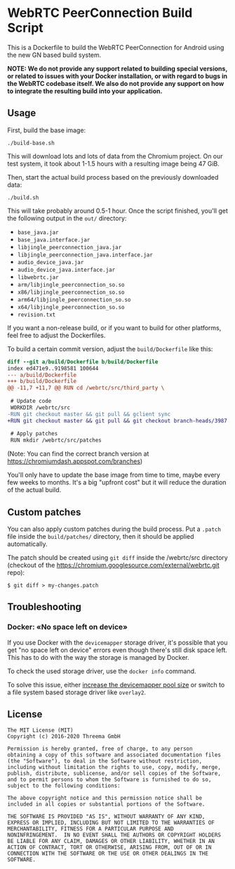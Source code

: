 # WebRTC PeerConnection Build Script

This is a Dockerfile to build the WebRTC PeerConnection for Android
using the new GN based build system.

**NOTE: We do not provide any support related to building special versions, or
related to issues with your Docker installation, or with regard to bugs in the
WebRTC codebase itself. We also do not provide any support on how to integrate
the resulting build into your application.**

## Usage

First, build the base image:

    ./build-base.sh

This will download lots and lots of data from the Chromium project. On our test
system, it took about 1-1.5 hours with a resulting image being 47 GiB.

Then, start the actual build process based on the previously downloaded data:

    ./build.sh

This will take probably around 0.5-1 hour. Once the script finished, you'll get
the following output in the `out/` directory:

 - `base_java.jar`
 - `base_java.interface.jar`
 - `libjingle_peerconnection_java.jar`
 - `libjingle_peerconnection_java.interface.jar`
 - `audio_device_java.jar`
 - `audio_device_java.interface.jar`
 - `libwebrtc.jar`
 - `arm/libjingle_peerconnection_so.so`
 - `x86/libjingle_peerconnection_so.so`
 - `arm64/libjingle_peerconnection_so.so`
 - `x64/libjingle_peerconnection_so.so`
 - `revision.txt`

If you want a non-release build, or if you want to build for other platforms,
feel free to adjust the Dockerfiles.

To build a certain commit version, adjust the `build/Dockerfile` like this:

```diff
diff --git a/build/Dockerfile b/build/Dockerfile
index ed471e9..9198581 100644
--- a/build/Dockerfile
+++ b/build/Dockerfile
@@ -11,7 +11,7 @@ RUN cd /webrtc/src/third_party \
 
 # Update code
 WORKDIR /webrtc/src
-RUN git checkout master && git pull && gclient sync
+RUN git checkout master && git pull && git checkout branch-heads/3987 && gclient sync
 
 # Apply patches
 RUN mkdir /webrtc/src/patches
```

(Note: You can find the correct branch version at https://chromiumdash.appspot.com/branches)

You'll only have to update the base image from time to time, maybe every few
weeks to months. It's a big "upfront cost" but it will reduce the duration of
the actual build.

## Custom patches

You can also apply custom patches during the build process. Put a `.patch` file
inside the `build/patches/` directory, then it should be applied automatically.

The patch should be created using `git diff` inside the /webrtc/src directory
(checkout of the https://chromium.googlesource.com/external/webrtc.git repo):

    $ git diff > my-changes.patch

## Troubleshooting

### Docker: «No space left on device»

If you use Docker with the `devicemapper` storage driver, it's possible that
you get "no space left on device" errors even though there's still disk space
left. This has to do with the way the storage is managed by Docker.

To check the used storage driver, use the `docker info` command.

To solve this issue, either [increase the devicemapper pool
size](https://jpetazzo.github.io/2014/01/29/docker-device-mapper-resize/) or
switch to a file system based storage driver like `overlay2`.

## License

    The MIT License (MIT)
    Copyright (c) 2016-2020 Threema GmbH

    Permission is hereby granted, free of charge, to any person
    obtaining a copy of this software and associated documentation files
    (the "Software"), to deal in the Software without restriction,
    including without limitation the rights to use, copy, modify, merge,
    publish, distribute, sublicense, and/or sell copies of the Software,
    and to permit persons to whom the Software is furnished to do so,
    subject to the following conditions:

    The above copyright notice and this permission notice shall be
    included in all copies or substantial portions of the Software.

    THE SOFTWARE IS PROVIDED "AS IS", WITHOUT WARRANTY OF ANY KIND,
    EXPRESS OR IMPLIED, INCLUDING BUT NOT LIMITED TO THE WARRANTIES OF
    MERCHANTABILITY, FITNESS FOR A PARTICULAR PURPOSE AND
    NONINFRINGEMENT.  IN NO EVENT SHALL THE AUTHORS OR COPYRIGHT HOLDERS
    BE LIABLE FOR ANY CLAIM, DAMAGES OR OTHER LIABILITY, WHETHER IN AN
    ACTION OF CONTRACT, TORT OR OTHERWISE, ARISING FROM, OUT OF OR IN
    CONNECTION WITH THE SOFTWARE OR THE USE OR OTHER DEALINGS IN THE
    SOFTWARE.
